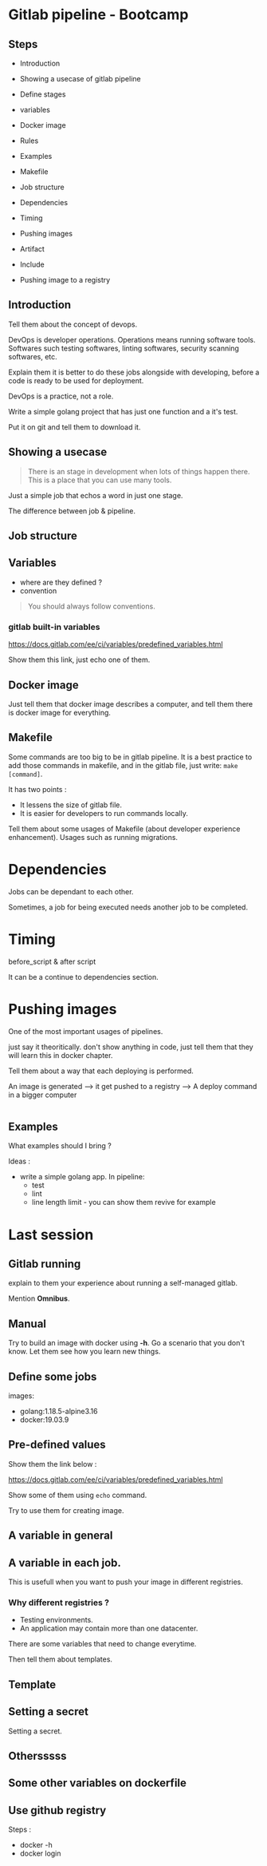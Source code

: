 # Gitlab pipeline - Bootcamp

## Steps 

- Introduction
- Showing a usecase of gitlab pipeline 
- Define stages
- variables
- Docker image
- Rules
- Examples
- Makefile
- Job structure
- Dependencies
- Timing
- Pushing images
- Artifact
- Include

- Pushing image to a registry 

## Introduction

Tell them about the concept of devops. 

DevOps is developer operations. Operations means running software tools. Softwares such testing softwares, linting softwares, security scanning softwares, etc.

Explain them it is better to do these jobs alongside with developing, before a code is ready to be used for deployment. 

DevOps is a practice, not a role. 

Write a simple golang project that has just one function and a it's test. 

Put it on git and tell them to download it. 

## Showing a usecase

> There is an stage in development when lots of things happen there. This is a place that you can use many tools. 

Just a simple job that echos a word in just one stage. 

The difference between job & pipeline. 

## Job structure

## Variables

- where are they defined ? 
- convention

> You should always follow conventions. 

### gitlab built-in variables

https://docs.gitlab.com/ee/ci/variables/predefined_variables.html

Show them this link, just echo one of them. 

## Docker image

Just tell them that docker image describes a computer, and tell them there is docker image for everything. 

## Makefile 

Some commands are too big to be in gitlab pipeline. It is a best practice to add those commands in makefile, and in the gitlab file, just write: `make [command]`.

It has two points : 
- It lessens the size of gitlab file. 
- It is easier for developers to run commands locally. 

Tell them about some usages of Makefile (about developer experience enhancement). Usages such as running migrations. 

# Dependencies

Jobs can be dependant to each other. 

Sometimes, a job for being executed needs another job to be completed.

# Timing

before_script & after script

It can be a continue to dependencies section. 

# Pushing images

One of the most important usages of pipelines. 

just say it theoritically. don't show anything in code, just tell them that they will learn this in docker chapter. 

Tell them about a way that each deploying is performed. 

An image is generated --> it get pushed to a registry --> A deploy command in a bigger computer

```

```

## Examples

What examples should I bring ?

Ideas : 
- write a simple golang app. In pipeline: 
    - test
    - lint
    - line length limit - you can show them revive for example


# Last session

## Gitlab running

explain to them your experience about running a self-managed gitlab. 

Mention **Omnibus**.

## Manual 

Try to build an image with docker using **-h**. Go a scenario that you don't know. Let them see how you learn new things.

## Define some jobs

images: 
- golang:1.18.5-alpine3.16
- docker:19.03.9

## Pre-defined values

Show them the link below :

 https://docs.gitlab.com/ee/ci/variables/predefined_variables.html

Show some of them using `echo` command.

Try to use them for creating image.

## A variable in general

## A variable in each job. 

This is usefull when you want to push your image in different registries.

### Why different registries ? 

- Testing environments. 
- An application may contain more than one datacenter.

There are some variables that need to change everytime. 

Then tell them about templates.

## Template



## Setting a secret

Setting a secret.

## Othersssss

## Some other variables on dockerfile

## Use github registry

Steps :

- docker -h 
- docker login